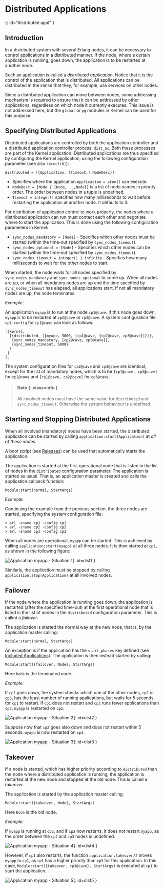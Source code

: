 # Distributed Applications

[](){: id="distributed appl" }
## Introduction

In a distributed system with several Erlang nodes, it can be necessary to control applications in a distributed manner. If the node, where a certain application is running, goes down, the application is to be restarted at another node.

Such an application is called a *distributed application*. Notice that it is the control of the application that is distributed. All applications can be distributed in the sense that they, for example, use services on other nodes.

Since a distributed application can move between nodes, some addressing mechanism is required to ensure that it can be addressed by other applications, regardless on which node it currently executes. This issue is not addressed here, but the `global` or `pg` modules in Kernel can be used for this purpose.

## Specifying Distributed Applications

Distributed applications are controlled by both the application controller and a distributed application controller process, `dist_ac`. Both these processes are part of the Kernel application. Distributed applications are thus specified by configuring the Kernel application, using the following configuration parameter (see also `kernel(6)`):

`distributed = [{Application, [Timeout,] NodeDesc}]`

* Specifies where the application `Application = atom()` can execute.
* `NodeDesc = [Node | {Node,...,Node}]` is a list of node names in priority order. The order between nodes in a tuple is undefined.
* `Timeout = integer()` specifies how many milliseconds to wait before restarting the application at another node. It defaults to 0.

For distribution of application control to work properly, the nodes where a distributed application can run must contact each other and negotiate where to start the application. This is done using the following configuration parameters in Kernel:

* `sync_nodes_mandatory = [Node]` \- Specifies which other nodes must be started (within the time-out specified by `sync_nodes_timeout`).
* `sync_nodes_optional = [Node]` \- Specifies which other nodes can be started (within the time-out specified by `sync_nodes_timeout`).
* `sync_nodes_timeout = integer() | infinity` \- Specifies how many milliseconds to wait for the other nodes to start.

When started, the node waits for all nodes specified by `sync_nodes_mandatory` and `sync_nodes_optional` to come up. When all nodes are up, or when all mandatory nodes are up and the time specified by `sync_nodes_timeout` has elapsed, all applications start. If not all mandatory nodes are up, the node terminates.

*Example:*

An application `myapp` is to run at the node `cp1@cave`. If this node goes down, `myapp` is to be restarted at `cp2@cave` or `cp3@cave`. A system configuration file `cp1.config` for `cp1@cave` can look as follows:

```text
[{kernel,
  [{distributed, [{myapp, 5000, [cp1@cave, {cp2@cave, cp3@cave}]}]},
   {sync_nodes_mandatory, [cp2@cave, cp3@cave]},
   {sync_nodes_timeout, 5000}
  ]
 }
].
```

The system configuration files for `cp2@cave` and `cp3@cave` are identical, except for the list of mandatory nodes, which is to be `[cp1@cave, cp3@cave]` for `cp2@cave` and `[cp1@cave, cp2@cave]` for `cp3@cave`.

> #### Note {: class=info }
> All involved nodes must have the same value for `distributed` and `sync_nodes_timeout`. Otherwise the system behaviour is undefined.

## Starting and Stopping Distributed Applications

When all involved (mandatory) nodes have been started, the distributed application can be started by calling `application:start(Application)` at *all of these nodes.*

A boot script (see [Releases](release_structure.md)) can be used that automatically starts the application.

The application is started at the first operational node that is listed in the list of nodes in the `distributed` configuration parameter. The application is started as usual. That is, an application master is created and calls the application callback function:

```text
Module:start(normal, StartArgs)
```

Example:

Continuing the example from the previous section, the three nodes are started, specifying the system configuration file:

```text
> erl -sname cp1 -config cp1
> erl -sname cp2 -config cp2
> erl -sname cp3 -config cp3
```

When all nodes are operational, `myapp` can be started. This is achieved by calling `application:start(myapp)` at all three nodes. It is then started at `cp1`, as shown in the following figure:

![Application myapp - Situation 1](assets/dist1.gif "Application myapp - Situation 1"){: id=dist1 }

Similarly, the application must be stopped by calling `application:stop(Application)` at all involved nodes.

## Failover

If the node where the application is running goes down, the application is restarted (after the specified time-out) at the first operational node that is listed in the list of nodes in the `distributed` configuration parameter. This is called a *failover*.

The application is started the normal way at the new node, that is, by the application master calling:

```text
Module:start(normal, StartArgs)
```

An exception is if the application has the `start_phases` key defined (see [Included Applications](included_applications.md)). The application is then instead started by calling:

```text
Module:start({failover, Node}, StartArgs)
```

Here `Node` is the terminated node.

*Example:*

If `cp1` goes down, the system checks which one of the other nodes, `cp2` or `cp3`, has the least number of running applications, but waits for 5 seconds for `cp1` to restart. If `cp1` does not restart and `cp2` runs fewer applications than `cp3`, `myapp` is restarted on `cp2`.

![Application myapp - Situation 2](assets/dist2.gif "Application myapp - Situation 2"){: id=dist2 }

Suppose now that `cp2` goes also down and does not restart within 5 seconds. `myapp` is now restarted on `cp3`.

![Application myapp - Situation 3](assets/dist3.gif "Application myapp - Situation 3"){: id=dist3 }

## Takeover

If a node is started, which has higher priority according to `distributed` than the node where a distributed application is running, the application is restarted at the new node and stopped at the old node. This is called a *takeover*.

The application is started by the application master calling:

```text
Module:start({takeover, Node}, StartArgs)
```

Here `Node` is the old node.

*Example:*

If `myapp` is running at `cp3`, and if `cp2` now restarts, it does not restart `myapp`, as the order between the `cp2` and `cp3` nodes is undefined.

![Application myapp - Situation 4](assets/dist4.gif "Application myapp - Situation 4"){: id=dist4 }

However, if `cp1` also restarts, the function `application:takeover/2` moves `myapp` to `cp1`, as `cp1` has a higher priority than `cp3` for this application. In this case, `Module:start({takeover, cp3@cave}, StartArgs)` is executed at `cp1` to start the application.

![Application myapp - Situation 5](assets/dist5.gif "Application myapp - Situation 5"){: id=dist5 }
